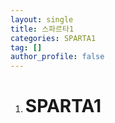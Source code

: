 ```yaml
---
layout: single
title: 스파르타1
categories: SPARTA1
tag: []
author_profile: false
---
```

 
1. # SPARTA1
